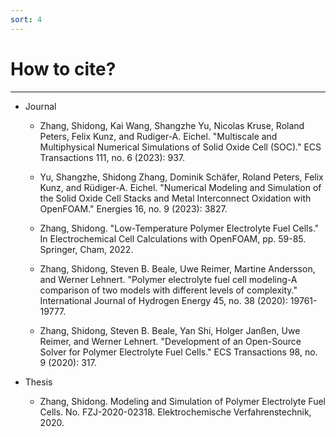 ```yaml
---
sort: 4
---
```


# How to cite?

---

- Journal

  - Zhang, Shidong, Kai Wang, Shangzhe Yu, Nicolas Kruse, Roland Peters, Felix Kunz, and Rudiger-A. Eichel. "Multiscale and Multiphysical Numerical Simulations of Solid Oxide Cell (SOC)." ECS Transactions 111, no. 6 (2023): 937.

  - Yu, Shangzhe, Shidong Zhang, Dominik Schäfer, Roland Peters, Felix Kunz, and Rüdiger-A. Eichel. "Numerical Modeling and Simulation of the Solid Oxide Cell Stacks and Metal Interconnect Oxidation with OpenFOAM." Energies 16, no. 9 (2023): 3827.

  - Zhang, Shidong. "Low-Temperature Polymer Electrolyte Fuel Cells." In Electrochemical Cell Calculations with OpenFOAM, pp. 59-85. Springer, Cham, 2022.

  - Zhang, Shidong, Steven B. Beale, Uwe Reimer, Martine Andersson, and Werner Lehnert. "Polymer electrolyte fuel cell modeling-A comparison of two models with different levels of complexity." International Journal of Hydrogen Energy 45, no. 38 (2020): 19761-19777.

  - Zhang, Shidong, Steven B. Beale, Yan Shi, Holger Janßen, Uwe Reimer, and Werner Lehnert. "Development of an Open-Source Solver for Polymer Electrolyte Fuel Cells." ECS Transactions 98, no. 9 (2020): 317.

- Thesis

  - Zhang, Shidong. Modeling and Simulation of Polymer Electrolyte Fuel Cells. No. FZJ-2020-02318. Elektrochemische Verfahrenstechnik, 2020.
